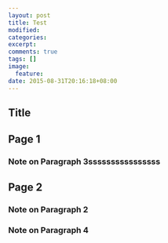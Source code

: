 ```yaml
---
layout: post
title: Test
modified:
categories: 
excerpt:
comments: true
tags: []
image:
  feature:
date: 2015-08-31T20:16:18+08:00
---
```


## Title

## Page 1

### Note on Paragraph 3ssssssssssssssss

## Page 2

### Note on Paragraph 2

### Note on Paragraph 4
